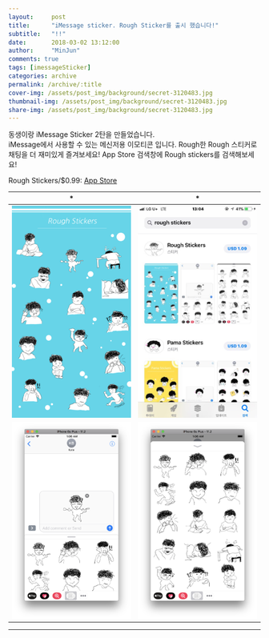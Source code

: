```yaml
---
layout:     post
title:      "iMessage sticker. Rough Sticker를 출시 했습니다!"
subtitle:   "!!"
date:       2018-03-02 13:12:00
author:     "MinJun"
comments: true 
tags: [imessageSticker]
categories: archive
permalink: /archive/:title
cover-img: /assets/post_img/background/secret-3120483.jpg
thumbnail-img: /assets/post_img/background/secret-3120483.jpg
share-img: /assets/post_img/background/secret-3120483.jpg
---
```


동생이랑 iMessage Sticker 2탄을 만들었습니다. <br>
iMessage에서 사용할 수 있는 메신저용 이모티콘 입니다. Rough한 Rough 스티커로 채팅을 더 재미있게 즐겨보세요! App Store 검색창에 Rough stickers를 검색해보세요!<br>

Rough Stickers/$0.99: [App Store](https://itunes.apple.com/us/app/rough-stickers/id1353848345?l=ko&ls=1&mt=8) <br>

| * | * | 
| :--: | :--: |
| ![screen](/assets/post_img/posts/RoughSticker.png) | ![screen](/assets/post_img/posts/rought_Stickers.jpeg) | 
| ![screen](/assets/post_img/posts/RoughSticker-1.png) | ![screen](/assets/post_img/posts/RoughSticker-2.png) | 

---





